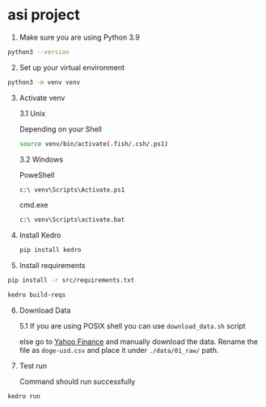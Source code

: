 # asi project

1. Make sure you are using Python 3.9

```bash
python3 --version
```

2. Set up your virtual environment

```bash
python3 -m venv venv
```

3. Activate venv

    3.1 Unix

    Depending on your Shell
    ```bash
    source venv/bin/activate(.fish/.csh/.ps1)
    ```

    3.2 Windows

    PoweShell
    ```bash
    c:\ venv\Scripts\Activate.ps1
    ```

    cmd.exe
    ```bash
    c:\ venv\Scripts\activate.bat
    ```

4. Install Kedro

    ```bash
    pip install kedro
    ```

5. Install requirements

```bash
pip install -r src/requirements.txt
``` 

```bash
kedro build-reqs
```

6. Download Data

    5.1 If you are using POSIX shell you can use `download_data.sh` script

    else go to [Yahoo Finance](https://finance.yahoo.com/quote/DOGE-USD/history?p=DOGE-USD) and manually download the data. Rename the file as `doge-usd.csv` and place it under `./data/01_raw/` path.


7. Test run

    Command should run successfully
```bash
kedro run
```
